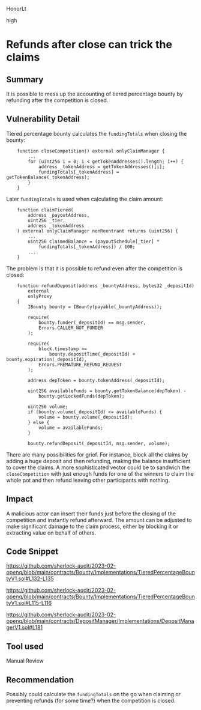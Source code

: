 HonorLt

high

# Refunds after close can trick the claims

## Summary

It is possible to mess up the accounting of tiered percentage bounty by refunding after the competition is closed.

## Vulnerability Detail

Tiered percentage bounty calculates the `fundingTotals` when closing the bounty:
```solidity
    function closeCompetition() external onlyClaimManager {
        ...
        for (uint256 i = 0; i < getTokenAddresses().length; i++) {
            address _tokenAddress = getTokenAddresses()[i];
            fundingTotals[_tokenAddress] = getTokenBalance(_tokenAddress);
        }
    }
```

Later  `fundingTotals` is used when calculating the claim amount:
```solidity
    function claimTiered(
        address _payoutAddress,
        uint256 _tier,
        address _tokenAddress
    ) external onlyClaimManager nonReentrant returns (uint256) {
        ...
        uint256 claimedBalance = (payoutSchedule[_tier] *
            fundingTotals[_tokenAddress]) / 100;
        ...
    }
```

The problem is that it is possible to refund even after the competition is closed:
```solidity
    function refundDeposit(address _bountyAddress, bytes32 _depositId)
        external
        onlyProxy
    {
        IBounty bounty = IBounty(payable(_bountyAddress));

        require(
            bounty.funder(_depositId) == msg.sender,
            Errors.CALLER_NOT_FUNDER
        );

        require(
            block.timestamp >=
                bounty.depositTime(_depositId) + bounty.expiration(_depositId),
            Errors.PREMATURE_REFUND_REQUEST
        );

        address depToken = bounty.tokenAddress(_depositId);

        uint256 availableFunds = bounty.getTokenBalance(depToken) -
            bounty.getLockedFunds(depToken);

        uint256 volume;
        if (bounty.volume(_depositId) <= availableFunds) {
            volume = bounty.volume(_depositId);
        } else {
            volume = availableFunds;
        }

        bounty.refundDeposit(_depositId, msg.sender, volume);
```

There are many possibilities for grief. For instance, block all the claims by adding a huge deposit and then refunding, making the balance insufficient to cover the claims. A more sophisticated vector could be to sandwich the `closeCompetition` with just enough funds for one of the winners to claim the whole pot and then refund leaving other participants with nothing.

## Impact

A malicious actor can insert their funds just before the closing of the competition and instantly refund afterward. The amount can be adjusted to make significant damage to the claim process, either by blocking it or extracting value on behalf of others. 

## Code Snippet

https://github.com/sherlock-audit/2023-02-openq/blob/main/contracts/Bounty/Implementations/TieredPercentageBountyV1.sol#L132-L135

https://github.com/sherlock-audit/2023-02-openq/blob/main/contracts/Bounty/Implementations/TieredPercentageBountyV1.sol#L115-L116

https://github.com/sherlock-audit/2023-02-openq/blob/main/contracts/DepositManager/Implementations/DepositManagerV1.sol#L181

## Tool used

Manual Review

## Recommendation
 Possibly could calculate the `fundingTotals` on the go when claiming or preventing refunds (for some time?) when the competition is closed.